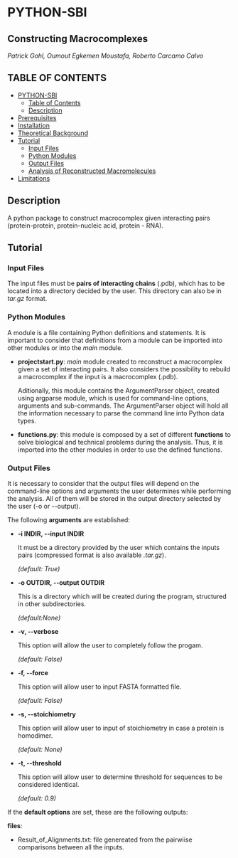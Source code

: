 # PYTHON-SBI
## Constructing Macrocomplexes

*Patrick Gohl, Oumout Egkemen Moustafa, Roberto Carcamo Calvo*

## **TABLE OF CONTENTS**

<!-- TOC depthFrom:1 depthTo:6 withLinks:1 updateOnSave:1 orderedList:0 -->
- [PYTHON-SBI](#python-sbi)
  - [Table of Contents](#Table-of-Contents)
  - [Description](#Description)
- [Prerequisites](#Prerequisites)
- [Installation](#Installation)
- [Theoretical Background](#Theoretical-Background)
- [Tutorial](#Tutorial)
  - [Input Files](#Input-Files)
  - [Python Modules](#Python-Modules)
  - [Output Files](#Output-Files)
  - [Analysis of Reconstructed Macromolecules](#Analysis-of-Reconstructed-Macromolecules)
- [Limitations](#Limitations) 
  
<!-- /TOC -->


## Description

A python package to construct macrocomplex given interacting pairs (protein-protein, protein-nucleic acid, protein - RNA).

## Tutorial
### Input Files

The input files must be <b>pairs of interacting chains</b> (.pdb), which has to be located into a directory decided by the user. This directory can also be in <i>tar.gz</i> format.

### Python Modules

A module is a file containing Python definitions and statements. It is important to consider that definitions from a module can be imported into other modules or into the <i>main</i> module.

* <b>projectstart.py</b>: <i>main</i> module created to reconstruct a macrocomplex given a set of interacting pairs. It also considers the possibility to rebuild a macrocomplex if the input is a macrocomplex (.pdb). 

  Aditionally, this module contains the ArgumentParser object, created using argparse module, which is used for command-line options, arguments and sub-commands. The ArgumentParser object will hold all the information necessary to parse the command line into Python data types.
  
* <b>functions.py</b>: this module is composed by a set of different <b>functions</b> to solve biological and technical problems during the analysis. Thus, it is imported into the other modules in order to use the defined functions.  

### Output Files

It is necessary to consider that the output files will depend on the command-line options and arguments the user determines while performing the analysis. All of them will be stored in the output directory selected by the user (-o or --output).

The following <b>arguments</b> are established:

* <b> -i INDIR, --input INDIR </b>
  
  It must be a directory provided by the user which contains the inputs pairs (compressed format is also
  available <i>.tar.gz</i>).

   <i>(default: True)</i>
 

* <b> -o OUTDIR, --output OUTDIR</b>
 
  This is a directory which will be created during the program, structured in other subdirectories. 
  
  <i>(default:None)</i>
  
  
* <b> -v, --verbose</b>

  This option will allow the user to completely follow the progam. 

  <i>(default: False)</i>
  
  
* <b> -f, --force</b>

  This option will allow user to input FASTA formatted file. 

  <i>(default: False)</i>
  
  
* <b> -s, --stoichiometry</b>

  This option will allow user to input of stoichiometry in case a protein is homodimer. 

  <i>(default: None)</i>  
  

* <b> -t, --threshold</b>

  This option will allow user to determine threshold for sequences to be considered identical. 

  <i>(default: 0.9)</i>  


If the <b>default options</b> are set, these are the following outputs:

<b>files</b>: 

 - Result_of_Alignments.txt: file genereated from the pairwiise comparisons between all the inputs.




